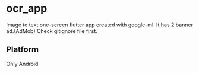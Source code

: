 # ocr_app

Image to text one-screen flutter app created with google-ml. It has 2 banner ad.(AdMob) 
Check gitignore file first.

## Platform
Only Android
